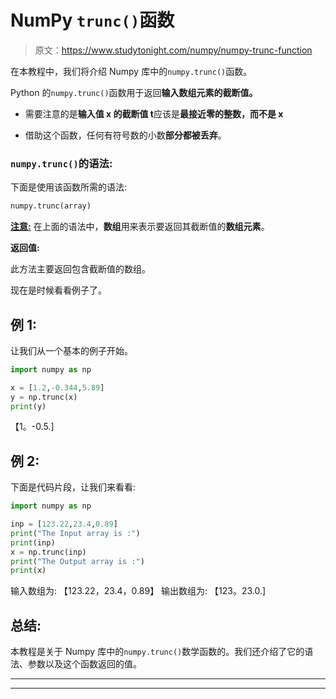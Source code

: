# NumPy `trunc()`函数

> 原文：<https://www.studytonight.com/numpy/numpy-trunc-function>

在本教程中，我们将介绍 Numpy 库中的`numpy.trunc()`函数。

Python 的`numpy.trunc()`函数用于返回**输入数组元素的截断值。**

*   需要注意的是**输入值 x 的截断值 t**应该是**最接近零的整数，而不是 x**

*   借助这个函数，任何有符号数的小数**部分都被丢弃**。

### `numpy.trunc()`的语法:

下面是使用该函数所需的语法:

```py
numpy.trunc(array) 
```

<u>**注意:**</u> 在上面的语法中，**数组**用来表示要返回其截断值的**数组元素**。

**返回值:**

此方法主要返回包含截断值的数组。

现在是时候看看例子了。

## 例 1:

让我们从一个基本的例子开始。

```py
import numpy as np

x = [1.2,-0.344,5.89]
y = np.trunc(x)
print(y)
```

【1。-0.5.]

## 例 2:

下面是代码片段，让我们来看看:

```py
import numpy as np

inp = [123.22,23.4,0.89]
print("The Input array is :")
print(inp)
x = np.trunc(inp)
print("The Output array is :")
print(x)
```

输入数组为:
【123.22，23.4，0.89】
输出数组为:
【123。23.0.]

## 总结:

本教程是关于 Numpy 库中的`numpy.trunc()`数学函数的。我们还介绍了它的语法、参数以及这个函数返回的值。

* * *

* * *